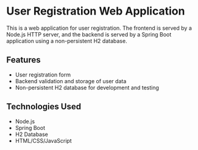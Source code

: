 # User Registration Web Application

This is a web application for user registration. The frontend is served by a Node.js HTTP server, and the backend is served by a Spring Boot application using a non-persistent H2 database.

## Features

- User registration form
- Backend validation and storage of user data
- Non-persistent H2 database for development and testing

## Technologies Used

- Node.js
- Spring Boot
- H2 Database
- HTML/CSS/JavaScript


